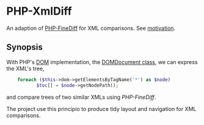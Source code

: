 PHP-XmlDiff
===========

An adaption of [PHP-FineDiff](https://github.com/gorhill/PHP-FineDiff) for XML comparisons.
See [motivation](http://stackoverflow.com/q/26160675/287948).

## Synopsis ##
With PHP's [DOM](http://www.w3.org/DOM) implementation, 
the [DOMDocument class](http://php.net/manual/en/class.domdocument.php), we can express the XML's tree,

```php
  	foreach ($this->dom->getElementsByTagName('*') as $node)
	       $toc[] = $node->getNodePath();
``` 

and compare trees of two similar XMLs using *PHP-FineDiff*.

The project use this principio to produce tidy layout and navigation for XML comparisons.


